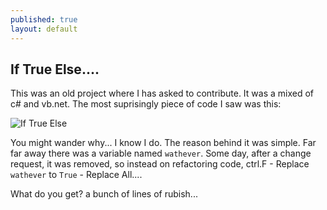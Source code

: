 ```yaml
---
published: true
layout: default
---
```


## If True Else....
This was an old project where I has asked to contribute.
It was a mixed of c# and vb.net. The most suprisingly piece of code I saw was this:

![If True Else](/http://i1299.photobucket.com/albums/ag77/kappyzor/Blog/IfTrueElse_zps670c3e3b.png)

You might wander why... I know I do. The reason behind it was simple. Far far away there was a variable named `wathever`. Some day, after a change request, it was removed, so instead on refactoring code, ctrl.F - Replace `wathever` to `True` - Replace All....

What do you get? a bunch of lines of rubish...
